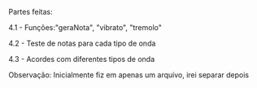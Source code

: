 Partes feitas:

4.1 - Funções:"geraNota", "vibrato", "tremolo"

4.2 - Teste de notas para cada tipo de onda

4.3 - Acordes com diferentes tipos de onda


Observação: Inicialmente fiz em apenas um arquivo, irei separar depois
